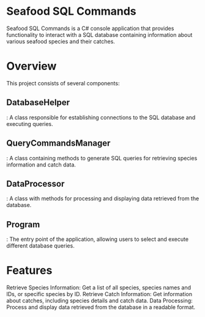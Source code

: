 <h1>Seafood SQL Commands</h1>
Seafood SQL Commands is a C# console application that provides functionality to interact with a SQL database containing information about various seafood species and their catches.

<h1>Overview</h1>
This project consists of several components:

<h2>DatabaseHelper</h2>: A class responsible for establishing connections to the SQL database and executing queries.
<h2>QueryCommandsManager</h2>: A class containing methods to generate SQL queries for retrieving species information and catch data.
<h2>DataProcessor</h2>: A class with methods for processing and displaying data retrieved from the database.
<h2>Program</h2>: The entry point of the application, allowing users to select and execute different database queries.

<h1>Features</h1>
Retrieve Species Information: Get a list of all species, species names and IDs, or specific species by ID.
Retrieve Catch Information: Get information about catches, including species details and catch data.
Data Processing: Process and display data retrieved from the database in a readable format.
